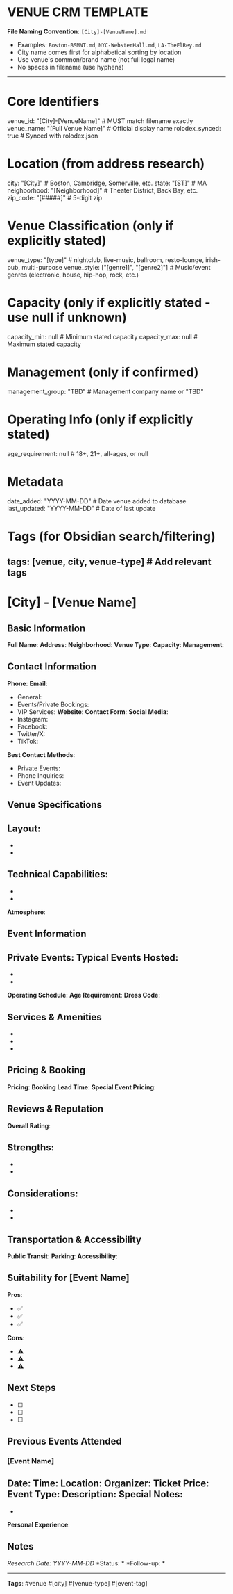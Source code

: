 # VENUE CRM TEMPLATE

**File Naming Convention**: `[City]-[VenueName].md`
- Examples: `Boston-BSMNT.md`, `NYC-WebsterHall.md`, `LA-TheElRey.md`
- City name comes first for alphabetical sorting by location
- Use venue's common/brand name (not full legal name)
- No spaces in filename (use hyphens)

---
# Core Identifiers
venue_id: "[City]-[VenueName]"              # MUST match filename exactly
venue_name: "[Full Venue Name]"             # Official display name
rolodex_synced: true                        # Synced with rolodex.json

# Location (from address research)
city: "[City]"                              # Boston, Cambridge, Somerville, etc.
state: "[ST]"                               # MA
neighborhood: "[Neighborhood]"              # Theater District, Back Bay, etc.
zip_code: "[#####]"                         # 5-digit zip

# Venue Classification (only if explicitly stated)
venue_type: "[type]"                        # nightclub, live-music, ballroom, resto-lounge, irish-pub, multi-purpose
venue_style: ["[genre1]", "[genre2]"]       # Music/event genres (electronic, house, hip-hop, rock, etc.)

# Capacity (only if explicitly stated - use null if unknown)
capacity_min: null                          # Minimum stated capacity
capacity_max: null                          # Maximum stated capacity

# Management (only if confirmed)
management_group: "TBD"                     # Management company name or "TBD"

# Operating Info (only if explicitly stated)
age_requirement: null                       # 18+, 21+, all-ages, or null

# Metadata
date_added: "YYYY-MM-DD"                    # Date venue added to database
last_updated: "YYYY-MM-DD"                  # Date of last update

# Tags (for Obsidian search/filtering)
tags: [venue, city, venue-type]             # Add relevant tags
---

# [City] - [Venue Name]

## Basic Information
**Full Name**:
**Address**:
**Neighborhood**:
**Venue Type**:
**Capacity**:
**Management**:

## Contact Information
**Phone**:
**Email**:
- General:
- Events/Private Bookings:
- VIP Services:
**Website**:
**Contact Form**:
**Social Media**:
- Instagram:
- Facebook:
- Twitter/X:
- TikTok:

**Best Contact Methods**:
- Private Events:
- Phone Inquiries:
- Event Updates:

## Venue Specifications
**Layout**:
-
-
-

**Technical Capabilities**:
-
-
-

**Atmosphere**:

## Event Information
**Private Events**:
**Typical Events Hosted**:
-
-
-

**Operating Schedule**:
**Age Requirement**:
**Dress Code**:

## Services & Amenities
-
-
-

## Pricing & Booking
**Pricing**:
**Booking Lead Time**:
**Special Event Pricing**:

## Reviews & Reputation
**Overall Rating**:

**Strengths**:
-
-
-

**Considerations**:
-
-
-

## Transportation & Accessibility
**Public Transit**:
**Parking**:
**Accessibility**:

## Suitability for [Event Name]
**Pros**:
- ✅
- ✅
- ✅

**Cons**:
- ⚠️
- ⚠️
- ⚠️

## Next Steps
- [ ]
- [ ]
- [ ]

## Previous Events Attended
### [Event Name]
**Date**:
**Time**:
**Location**:
**Organizer**:
**Ticket Price**:
**Event Type**:
**Description**:
**Special Notes**:
-
-

**Personal Experience**:

## Notes
*Research Date: YYYY-MM-DD*
*Status: *
*Follow-up: *

---
**Tags**: #venue #[city] #[venue-type] #[event-tag]
